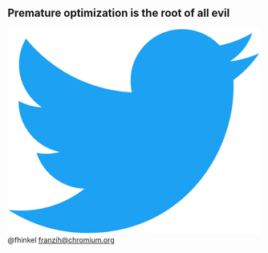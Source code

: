 ##  Premature optimization is the root of all evil

![Twitter logo](./resources/images/Twitter_bird_logo_2012.svg)@fhinkel franzih@chromium.org
